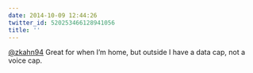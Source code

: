 ```yaml
---
date: 2014-10-09 12:44:26
twitter_id: 520253466128941056
title: ''
---
```


<!-- Tweet at https://twitter.com/statuses/520252397797797889 is either deleted or protected. -->

[@zkahn94](https://twitter.com/zkahn94) Great for when I’m home, but outside I have a data cap, not a voice cap.
